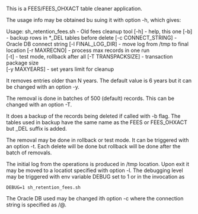 This is a FEES/FEES_OHXACT table cleaner application.

The usage info may be obtained bu suing it with option -h, which gives:

Usage: sh_retention_fees.sh - Old fees cleanup tool
       [-h] - help, this one
       [-b] - backup rows in *_DEL tables before delete
       [-c CONNECT_STRING] - Oracle DB connect string
       [-l FINAL_LOG_DIR] - move log from /tmp to final location
       [-r MAXRECNO] - process max records in one run	   
       [-t] - test mode, rollback after all
       [-T TRANSPACKSIZE] - transaction package size	   
       [-y MAXYEARS] - set years limit for cleanup

It removes entries older than N years. The default value is 6 years but it
can be changed with an option -y.

The removal is done in batches of 500 (default) records. This can be changed
with an option -T.

It does a backup of the records being deleted if called with -b flag. The tables
used in backup have the same name as the FEES or FEES_OHXACT but _DEL suffix is
added.

The removal may be done in rollback or test mode. It can be triggered
with an option -t. Each delete will be done but rollback will be done after
the batch of removals.

The initial log from the operations is produced in /tmp location. Upon exit
it may be moved to a locatiot specified with option -l. The debugging level
may be triggered with env variable DEBUG set to 1 or in the invocation as

	DEBUG=1 sh_retention_fees.sh

The Oracle DB used may be changed ith option -c where the connection string
is specified as <user>/<password>@<dbname>.

